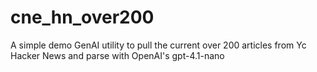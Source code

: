 # cne_hn_over200
A simple demo GenAI utility to pull the current over 200 articles from Yc Hacker News and parse with OpenAI's gpt-4.1-nano
